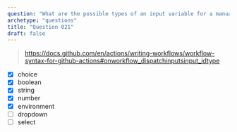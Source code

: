 ```yaml
---
question: "What are the possible types of an input variable for a manually triggered workflow? (Select five.)"
archetype: "questions"
title: "Question 021"
draft: false
---
```


> https://docs.github.com/en/actions/writing-workflows/workflow-syntax-for-github-actions#onworkflow_dispatchinputsinput_idtype
- [x] choice
- [x] boolean
- [x] string
- [x] number
- [x] environment
- [ ] dropdown
- [ ] select
